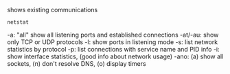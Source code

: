 shows existing communications

`netstat`

-a: 
"all" show all listening ports and established connections
-at/-au: 
show only TCP or UDP protocols
-l: 
show ports in listening mode
-s: 
list network statistics by protocol
-p:
list connections with service name and PID info
-i: 
show interface statistics, (good info about network usage)
-ano: 
(a) show all sockets, (n) don't resolve DNS, (o) display timers
